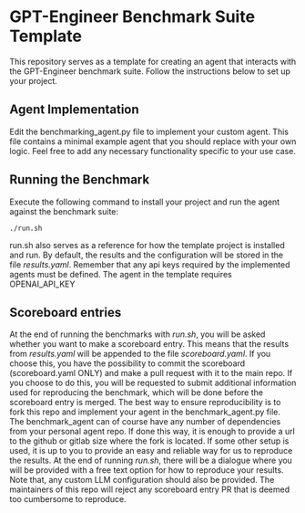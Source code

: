 # GPT-Engineer Benchmark Suite Template

This repository serves as a template for creating an agent that interacts with the GPT-Engineer benchmark suite. Follow the instructions below to set up your project.

## Agent Implementation

Edit the benchmarking_agent.py file to implement your custom agent. This file contains a minimal example agent that you should replace with your own logic. Feel free to add any necessary functionality specific to your use case.

## Running the Benchmark

Execute the following command to install your project and run the agent against the benchmark suite:
```
./run.sh
```
run.sh also serves as a reference for how the template project is installed and run.
By default, the results and the configuration will be stored in the file _results.yaml_.
Remember that any api keys required by the implemented agents must be defined. The agent in the template requires OPENAI_API_KEY

## Scoreboard entries

At the end of running the benchmarks with _run.sh_, you will be asked whether you want to make a scoreboard entry. This means that the results from _results.yaml_ will be appended to the file _scoreboard.yaml_. If you choose this, you have the possibility to commit the scoreboard (scoreboard.yaml ONLY) and make a pull request with it to the main repo. If you choose to do this, you will be requested to submit additional information used for reproducing the benchmark, which will be done before the scoreboard entry is merged. The best way to ensure reproducibility is to fork this repo and implement your agent in the benchmark_agent.py file. The benchmark_agent can of course have any number of dependencies from your personal agent repo. If done this way, it is enough to provide a url to the github or gitlab size where the fork is located. If some other setup is used, it is up to you to provide an easy and reliable way for us to reproduce the results. At the end of running _run.sh_, there will be a dialogue where you will be provided with a free text option for how to reproduce your results. Note that, any custom LLM configuration should also be provided. The maintainers of this repo will reject any scoreboard entry PR that is deemed too cumbersome to reproduce.



